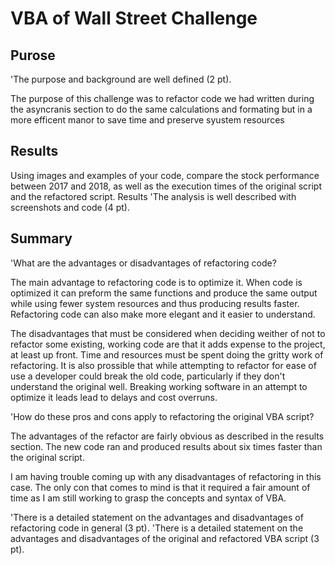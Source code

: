 # VBA of Wall Street Challenge
## Purose
'The purpose and background are well defined (2 pt).

The purpose of this challenge was to refactor code we had written during the asyncranis section to do the same calculations and formating but in a more efficent manor to save time and preserve syustem resources

## Results

Using images and examples of your code, compare the stock performance between 2017 and 2018, as well as the execution times of the original script and the refactored script.
Results
'The analysis is well described with screenshots and code (4 pt).

## Summary

'What are the advantages or disadvantages of refactoring code?

The main advantage to refactoring code is to optimize it. When code is optimized it can preform the same functions and produce the same output while using fewer system resources and thus producing results faster. Refactoring code can also make more elegant and it easier to understand.

The disadvantages that must be considered when deciding weither of not to refactor some existing, working code are that it adds expense to the project, at least up front. Time and resources must be spent doing the gritty work of refactoring. It is also prossible that while attempting to refactor for ease of use a developer could break the old code, particularly if they don't understand the original well. Breaking working software in an attempt to optimize it leads lead to delays and cost overruns. 


'How do these pros and cons apply to refactoring the original VBA script?

The advantages of the refactor are fairly obvious as described in the results section. The new code ran and produced results about six times faster than the original script.

I am having trouble coming up with any disadvantages of refactoring in this case. The only con that comes to mind is that it required a fair amount of time as I am still working to grasp the concepts and syntax of VBA. 

'There is a detailed statement on the advantages and disadvantages of refactoring code in general (3 pt).
'There is a detailed statement on the advantages and disadvantages of the original and refactored VBA script (3 pt).